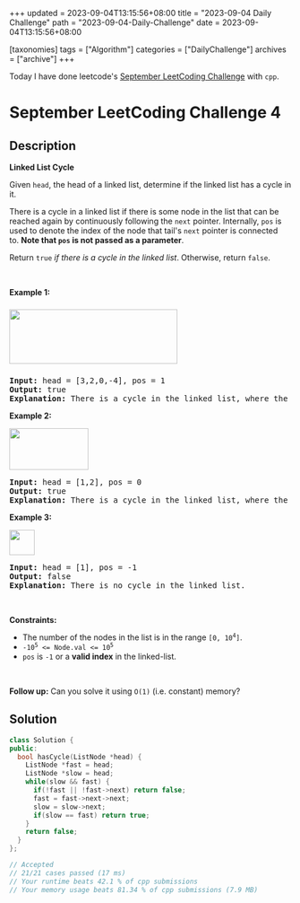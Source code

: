 +++
updated = 2023-09-04T13:15:56+08:00
title = "2023-09-04 Daily Challenge"
path = "2023-09-04-Daily-Challenge"
date = 2023-09-04T13:15:56+08:00

[taxonomies]
tags = ["Algorithm"]
categories = ["DailyChallenge"]
archives = ["archive"]
+++

Today I have done leetcode's [September LeetCoding Challenge](https://leetcode.com/problems/linked-list-cycle/) with `cpp`.

<!-- more -->

# September LeetCoding Challenge 4

## Description

**Linked List Cycle**

<p>Given <code>head</code>, the head of a linked list, determine if the linked list has a cycle in it.</p>

<p>There is a cycle in a linked list if there is some node in the list that can be reached again by continuously following the&nbsp;<code>next</code>&nbsp;pointer. Internally, <code>pos</code>&nbsp;is used to denote the index of the node that&nbsp;tail&#39;s&nbsp;<code>next</code>&nbsp;pointer is connected to.&nbsp;<strong>Note that&nbsp;<code>pos</code>&nbsp;is not passed as a parameter</strong>.</p>

<p>Return&nbsp;<code>true</code><em> if there is a cycle in the linked list</em>. Otherwise, return <code>false</code>.</p>

<p>&nbsp;</p>
<p><strong class="example">Example 1:</strong></p>
<img alt="" src="https://assets.leetcode.com/uploads/2018/12/07/circularlinkedlist.png" style="width: 300px; height: 97px; margin-top: 8px; margin-bottom: 8px;" />
<pre>
<strong>Input:</strong> head = [3,2,0,-4], pos = 1
<strong>Output:</strong> true
<strong>Explanation:</strong> There is a cycle in the linked list, where the tail connects to the 1st node (0-indexed).
</pre>

<p><strong class="example">Example 2:</strong></p>
<img alt="" src="https://assets.leetcode.com/uploads/2018/12/07/circularlinkedlist_test2.png" style="width: 141px; height: 74px;" />
<pre>
<strong>Input:</strong> head = [1,2], pos = 0
<strong>Output:</strong> true
<strong>Explanation:</strong> There is a cycle in the linked list, where the tail connects to the 0th node.
</pre>

<p><strong class="example">Example 3:</strong></p>
<img alt="" src="https://assets.leetcode.com/uploads/2018/12/07/circularlinkedlist_test3.png" style="width: 45px; height: 45px;" />
<pre>
<strong>Input:</strong> head = [1], pos = -1
<strong>Output:</strong> false
<strong>Explanation:</strong> There is no cycle in the linked list.
</pre>

<p>&nbsp;</p>
<p><strong>Constraints:</strong></p>

<ul>
	<li>The number of the nodes in the list is in the range <code>[0, 10<sup>4</sup>]</code>.</li>
	<li><code>-10<sup>5</sup> &lt;= Node.val &lt;= 10<sup>5</sup></code></li>
	<li><code>pos</code> is <code>-1</code> or a <strong>valid index</strong> in the linked-list.</li>
</ul>

<p>&nbsp;</p>
<p><strong>Follow up:</strong> Can you solve it using <code>O(1)</code> (i.e. constant) memory?</p>

## Solution

``` cpp
class Solution {
public:
  bool hasCycle(ListNode *head) {
    ListNode *fast = head;
    ListNode *slow = head;
    while(slow && fast) {
      if(!fast || !fast->next) return false;
      fast = fast->next->next;
      slow = slow->next;
      if(slow == fast) return true;
    }
    return false;
  }
};

// Accepted
// 21/21 cases passed (17 ms)
// Your runtime beats 42.1 % of cpp submissions
// Your memory usage beats 81.34 % of cpp submissions (7.9 MB)
```
